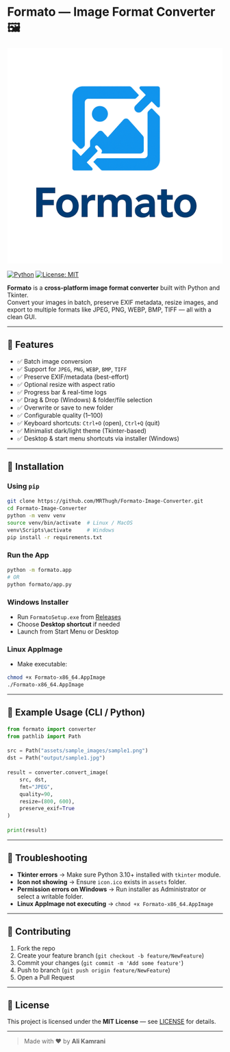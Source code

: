 # Formato — Image Format Converter 🖼️

![Formato Logo](assets/formato.png)

[![Python](https://img.shields.io/badge/Python-3.10%2B-blue.svg)](https://www.python.org/)
[![License: MIT](https://img.shields.io/badge/License-MIT-green.svg)](LICENSE)

**Formato** is a **cross-platform image format converter** built with Python and Tkinter.  
Convert your images in batch, preserve EXIF metadata, resize images, and export to multiple formats like JPEG, PNG, WEBP, BMP, TIFF — all with a clean GUI.

---

## 🔹 Features

- ✅ Batch image conversion  
- ✅ Support for `JPEG`, `PNG`, `WEBP`, `BMP`, `TIFF`  
- ✅ Preserve EXIF/metadata (best-effort)  
- ✅ Optional resize with aspect ratio  
- ✅ Progress bar & real-time logs  
- ✅ Drag & Drop (Windows) & folder/file selection  
- ✅ Overwrite or save to new folder  
- ✅ Configurable quality (1–100)  
- ✅ Keyboard shortcuts: `Ctrl+O` (open), `Ctrl+Q` (quit)  
- ✅ Minimalist dark/light theme (Tkinter-based)  
- ✅ Desktop & start menu shortcuts via installer (Windows)

---
## 🔹 Installation

### Using `pip`
```bash
git clone https://github.com/MRThugh/Formato-Image-Converter.git
cd Formato-Image-Converter
python -m venv venv
source venv/bin/activate  # Linux / MacOS
venv\Scripts\activate     # Windows
pip install -r requirements.txt
````

### Run the App

```bash
python -m formato.app
# OR
python formato/app.py
```

### Windows Installer

* Run `FormatoSetup.exe` from [Releases](https://github.com/MRThugh/Formato-Image-Converter/releases)
* Choose **Desktop shortcut** if needed
* Launch from Start Menu or Desktop

### Linux AppImage

* Make executable:

```bash
chmod +x Formato-x86_64.AppImage
./Formato-x86_64.AppImage
```

---

## 🔹 Example Usage (CLI / Python)

```python
from formato import converter
from pathlib import Path

src = Path("assets/sample_images/sample1.png")
dst = Path("output/sample1.jpg")

result = converter.convert_image(
    src, dst,
    fmt="JPEG",
    quality=90,
    resize=(800, 600),
    preserve_exif=True
)

print(result)
```

---

## 🔹 Troubleshooting

* **Tkinter errors** → Make sure Python 3.10+ installed with `tkinter` module.
* **Icon not showing** → Ensure `icon.ico` exists in `assets` folder.
* **Permission errors on Windows** → Run installer as Administrator or select a writable folder.
* **Linux AppImage not executing** → `chmod +x Formato-x86_64.AppImage`

---

## 🔹 Contributing

1. Fork the repo
2. Create your feature branch (`git checkout -b feature/NewFeature`)
3. Commit your changes (`git commit -m 'Add some feature'`)
4. Push to branch (`git push origin feature/NewFeature`)
5. Open a Pull Request

---

## 🔹 License

This project is licensed under the **MIT License** — see [LICENSE](LICENSE) for details.

---

> Made with ❤️ by **Ali Kamrani**
